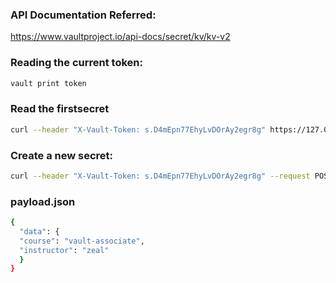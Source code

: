 ### API Documentation Referred:

https://www.vaultproject.io/api-docs/secret/kv/kv-v2

### Reading the current token:
```sh
vault print token
```
### Read the firstsecret
```sh
curl --header "X-Vault-Token: s.D4mEpn77EhyLvDOrAy2egr8g" https://127.0.0.1:8200/v1/secret/data/firstsecret?version=1
```
### Create a new secret:
```sh
curl --header "X-Vault-Token: s.D4mEpn77EhyLvDOrAy2egr8g" --request POST --data @payload.json http://127.0.0.1:8200/v1/secret/data/api-secret
```
### payload.json
```sh
{
  "data": {
  "course": "vault-associate",
  "instructor": "zeal"
  }
}
```
